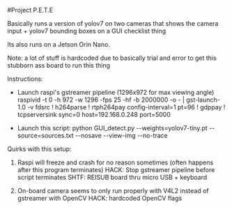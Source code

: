 #Project P.E.T.E

Basically runs a version of yolov7 on two cameras that shows the camera input + yolov7 bounding boxes on a GUI checklist thing

Its also runs on a Jetson Orin Nano. 

Note: a lot of stuff is hardcoded due to basically trial and error to get this stubborn ass board to run this thing

Instructions:
- Launch raspi's gstreamer pipeline (1296x972 for max viewing angle)
raspivid -t 0 -h 972 -w 1296 -fps 25 -hf -b 2000000 -o - | gst-launch-1.0 -v fdsrc ! h264parse ! rtph264pay config-interval=1 pt=96 ! gdppay ! tcpserversink sync=0 host=192.168.0.248 port=5000

- Launch this script:
python GUI_detect.py --weights=yolov7-tiny.pt --source=sources.txt --nosave --view-img --no-trace

Quirks with this setup:
1. Raspi will freeze and crash for no reason sometimes (often happens after this program terminates)
HACK: Stop gstreamer pipeline before script terminates
SHTF: REISUB board thru micro USB + keyboard

2. On-board camera seems to only run properly with V4L2 instead of gstreamer with OpenCV
HACK: hardcoded OpenCV flags
